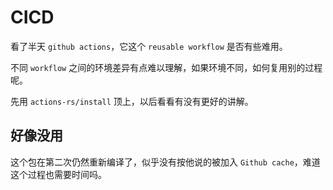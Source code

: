 # CICD

看了半天 `github actions`，它这个 `reusable workflow` 是否有些难用。

不同 `workflow` 之间的环境差异有点难以理解，如果环境不同，如何复用别的过程呢。

先用 `actions-rs/install` 顶上，以后看看有没有更好的讲解。

## 好像没用

这个包在第二次仍然重新编译了，似乎没有按他说的被加入 `Github cache`，难道这个过程也需要时间吗。
